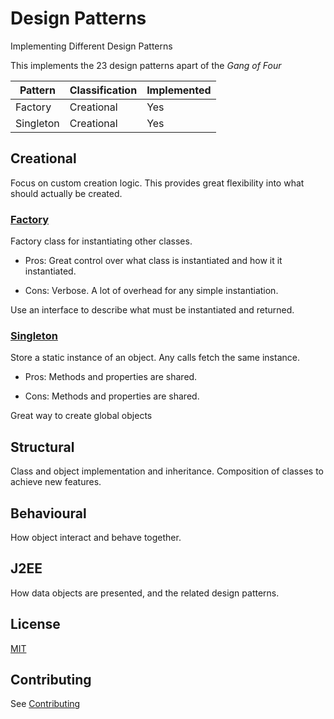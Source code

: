 # Design Patterns

Implementing Different Design Patterns

This implements the 23 design patterns apart of the _Gang of Four_

| Pattern   | Classification | Implemented |
| -------   | -------------- | ----------- |
| Factory   |   Creational   |     Yes     |
| Singleton |   Creational   |     Yes     |

## Creational

Focus on custom creation logic. This provides great flexibility into
what should actually be created.

### [Factory](/src/creational/factory.ts)

Factory class for instantiating other classes.

- Pros: Great control over what class is instantiated and how it it instantiated.

- Cons: Verbose. A lot of overhead for any simple instantiation.

Use an interface to describe what must be instantiated and returned.

### [Singleton](/src/creational/singleton.ts)

Store a static instance of an object. Any calls fetch the same instance.

- Pros: Methods and properties are shared.

- Cons: Methods and properties are shared.

Great way to create global objects

## Structural

Class and object implementation and inheritance. Composition of classes
to achieve new features.

## Behavioural

How object interact and behave together.

## J2EE

How data objects are presented, and the related design patterns.

## License

[MIT](/LICENSE)

## Contributing

See [Contributing](/CONTRIBUTING.md)
